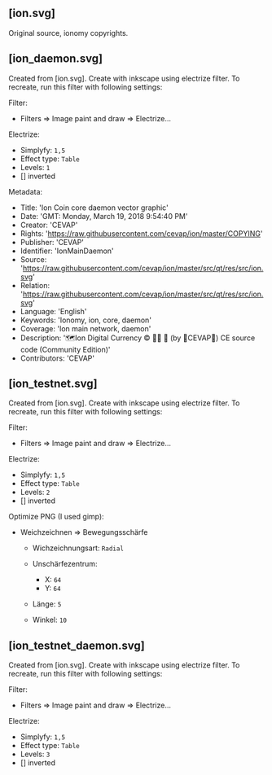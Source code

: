 [ion.svg]
---------
Original source, ionomy copyrights.

[ion_daemon.svg]
---------------
Created from [ion.svg]. Create with inkscape using electrize filter. To recreate, run this filter with following settings:

Filter:

  - Filters => Image paint and draw => Electrize...

Electrize:

  - Simplyfy: `1,5`
  - Effect type: `Table`
  - Levels: `1`
  - [] inverted

Metadata:

 - Title: 'Ion Coin core daemon vector graphic'
 - Date: 'GMT: Monday, March 19, 2018 9:54:40 PM'
 - Creator: 'CEVAP'
 - Rights: 'https://raw.githubusercontent.com/cevap/ion/master/COPYING'
 - Publisher: 'CEVAP'
 - Identifier: 'IonMainDaemon'
 - Source: 'https://raw.githubusercontent.com/cevap/ion/master/src/qt/res/src/ion.svg'
 - Relation: 'https://raw.githubusercontent.com/cevap/ion/master/src/qt/res/src/ion.svg'
 - Language: 'English'
 - Keywords: 'Ionomy, ion, core, daemon'
 - Coverage: 'Ion main network, daemon'
 - Description: '🗺️Ion Digital Currency ©️ 👯👯 👛 (by 🐼CEVAP🐼) CE source code (Community Edition)'
 - Contributors: 'CEVAP'

[ion_testnet.svg]
----------------------
Created from [ion.svg]. Create with inkscape using electrize filter. To recreate, run this filter with following settings:

Filter:

  - Filters => Image paint and draw => Electrize...

Electrize:

  - Simplyfy: `1,5`
  - Effect type: `Table`
  - Levels: `2`
  - [] inverted

Optimize PNG (I used gimp):

  - Weichzeichnen => Bewegungsschärfe

    - Wichzeichnungsart: `Radial`
    - Unschärfezentrum:
        
        - X: `64`
        - Y: `64`

    - Länge: `5`
    - Winkel: `10`

[ion_testnet_daemon.svg]
----------------------
Created from [ion.svg]. Create with inkscape using electrize filter. To recreate, run this filter with following settings:

Filter:

  - Filters => Image paint and draw => Electrize...

Electrize:

  - Simplyfy: `1,5`
  - Effect type: `Table`
  - Levels: `3`
  - [] inverted



